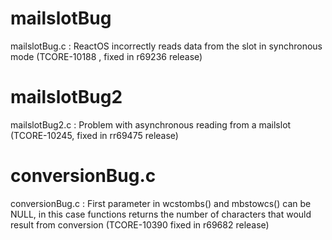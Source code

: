 # mailslotBug
mailslotBug.c  : ReactOS incorrectly reads data from the slot in synchronous mode (TCORE-10188 , fixed in r69236 release)
# mailslotBug2
mailslotBug2.c : Problem with asynchronous reading from a mailslot (TCORE-10245, fixed in rr69475 release)
# conversionBug.c
conversionBug.c : First parameter in wcstombs() and mbstowcs() can be NULL, in this case functions returns the number of characters that would result from conversion (TCORE-10390 fixed in r69682 release)
